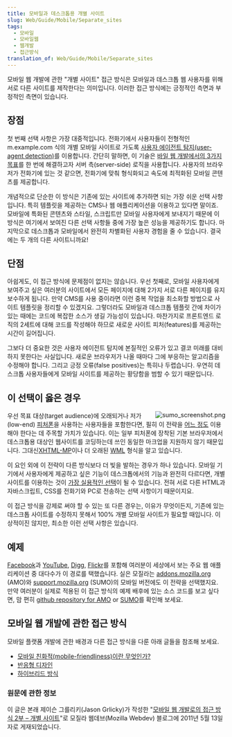 ```yaml
---
title: 모바일과 데스크톱용 개별 사이트
slug: Web/Guide/Mobile/Separate_sites
tags:
  - 모바일
  - 모바일웹
  - 웹개발
  - 접근방식
translation_of: Web/Guide/Mobile/Separate_sites
---
```

모바일 웹 개발에 관한 "개별 사이트" 접근 방식은 모바일과 데스크톱 웹 사용자를 위해 서로 다른 사이트를 제작한다는 의미입니다. 이러한 접근 방식에는 긍정적인 측면과 부정적인 측면이 있습니다.

## 장점

첫 번째 선택 사항은 가장 대중적입니다. 전화기에서 사용자들이 전형적인 m.example.com 식의 개별 모바일 사이트로 가도록 [사용자 에이전트 탐지(user-agent detection)](http://en.wikipedia.org/wiki/User_agent#User_agent_sniffing)를 이용합니다. 간단히 말하면, 이 기술은 [바일 웹 개발에서의 3가지 목표](http://blog.mozilla.com/webdev/2011/05/04/approaches-to-mobile-web-development-part-1-what-is-mobile-friendliness/)를 한 번에 해결하고자 서버 측(server-side) 로직을 사용합니다. 사용자의 브라우저가 전화기에 있는 것 같으면, 전화기에 맞춰 형식화되고 속도에 최적화된 모바일 콘텐츠를 제공합니다.

개념적으로 단순한 이 방식은 기존에 있는 사이트에 추가하면 되는 가장 쉬운 선택 사항입니다. 특히 템플릿을 제공하는 CMS나 웹 애플리케이션을 이용하고 있다면 말이죠. 모바일에 특화된 콘텐츠와 스타일, 스크립트만 모바일 사용자에게 보내지기 때문에 이 방식은 여기에서 보여진 다른 선택 사항들 중에 가장 높은 성능을 제공하기도 합니다. 마지막으로 데스크톱과 모바일에서 완전히 차별화된 사용자 경험을 줄 수 있습니다. 결국에는 두 개의 다른 사이트니까요!

## 단점

아쉽게도, 이 접근 방식에 문제점이 없지는 않습니다. 우선 첫째로, 모바일 사용자에게 보여주고 싶은 여러분의 사이트에서 모든 페이지에 대해 2가지 서로 다른 페이지를 유지 보수하게 됩니다. 만약 CMS를 사용 중이라면 이런 중복 작업을 최소화할 방법으로 사이트 템플릿을 정리할 수 있겠지요. 그렇더라도 모바일과 데스크톱 템플릿 간에 차이가 있는 때에는 코드에 복잡한 소스가 생길 가능성이 있습니다. 마찬가지로 프론트엔드 로직의 2세트에 대해 코드를 작성해야 하므로 새로운 사이트 피처(features)를 제공하는 시간이 길어집니다.

그보다 더 중요한 것은 사용자 에이전트 탐지에 본질적인 오류가 있고 결코 미래를 대비하지 못한다는 사실입니다. 새로운 브라우저가 나올 때마다 그에 부응하는 알고리즘을 수정해야 합니다. 그리고 긍정 오류(false positives)는 특히나 두렵습니다. 우연히 데스크톱 사용자들에게 모바일 사이트를 제공하는 황당함을 범할 수 있기 때문입니다.

## 이 선택이 옳은 경우

<img alt="sumo_screenshot.png" class="internal rwrap" src="/@api/deki/files/5893/=sumo_screenshot.png" style="float: right;">

우선 목표 대상(target audience)에 오래되거나 저가(low-end) [피처폰](http://www.cnet.com/8301-17918_1-10461614-85.html)을 사용하는 사용자들을 포함한다면, 필히 이 전략을 [어느 정도](http://www.passani.it/gap/#adaptation) 이용해야 한다는 데 주목할 가치가 있습니다. 이는 일부 피처폰에 장착된 기본 브라우저에서 데스크톱용 대상인 웹사이트를 코딩하는데 쓰인 동일한 마크업을 지원하지 않기 때문입니다. 그대신[XHTML-MP](http://en.wikipedia.org/wiki/XHTML_Mobile_Profile)이나 더 오래된 [WML](http://en.wikipedia.org/wiki/Wireless_Markup_Language) 형식을 알고 있습니다.

이 요인 외에 이 전략이 다른 방식보다 더 빛을 발하는 경우가 하나 있습니다. 모바일 기기에서 사용자에게 제공하고 싶은 기능이 데스크톱에서의 기능과 완전히 다르다면, 개별 사이트를 이용하는 것이 [가장 실용적인 선택](http://tripleodeon.com/2010/10/not-a-mobile-web-merely-a-320px-wide-one)이 될 수 있습니다. 전혀 서로 다른 HTML과 자바스크립트, CSS를 전화기와 PC로 전송하는 선택 사항이기 때문이지요.

이 접근 방식을 강제로 써야 할 수 있는 또 다른 경우는, 이유가 무엇이든지, 기존에 있는 데스크톱 사이트를 수정하지 못해서 100% 개별 모바일 사이트가 필요할 때입니다. 이상적이진 않지만, 최소한 이런 선택 사항은 있습니다.

## 예제

[Facebook](http://m.facebook.com/)과 [YouTube](http://m.youtube.com/), [Digg](http://m.digg.com/), [Flickr](http://m.flickr.com/)를 포함해 여러분이 세상에서 보는 주요 웹 애플리케이션 중 대다수가 이 경로를 택했습니다. 실은 모질라는 [addons.mozilla.org](https://addons.mozilla.org/) (AMO)와 [support.mozilla.org](http://support.mozilla.com/) (SUMO)의 모바일 버전에도 이 전략을 선택했지요. 만약 여러분이 실제로 적용된 이 접근 방식의 예제 배후에 있는 소스 코드를 보고 싶다면, 맘 편히 [github repository for AMO](https://github.com/jbalogh/zamboni/) or [SUMO](https://github.com/jsocol/kitsune)를 확인해 보세요.

## 모바일 웹 개발에 관한 접근 방식

모바일 플랫폼 개발에 관한 배경과 다른 접근 방식을 다룬 아래 글들을 참조해 보세요.

- [모바일 친화적(mobile-friendliness)이란 무엇인가?](/en/Web_development/Mobile/Mobile-friendliness)
- [반응형 디자인](/ko/docs/Web_Development/Mobile/Responsive_design)
- [하이브리드 방식](/ko/docs/Web_Development/Mobile/A_hybrid_approach)

### 원문에 관한 정보

이 글은 본래 제이슨 그를리키(Jason Grlicky)가 작성한 "[모바일 웹 개발로의 접근 방식 2부 – 개별 사이트](http://blog.mozilla.com/webdev/2011/05/13/approaches-to-mobile-web-development-part-2-separate-sites/)"로 모질라 웹데브(Mozilla Webdev) 블로그에 2011년 5월 13일자로 게재되었습니다.
